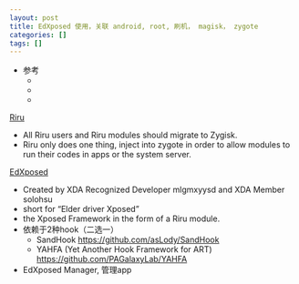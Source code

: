 ```yaml
---
layout: post
title: EdXposed 使用，关联 android, root, 刷机， magisk， zygote
categories: []
tags: []
---
```


* 参考
  * []()
  * []()
  * []()



[Riru](https://github.com/RikkaApps/Riru)

* All Riru users and Riru modules should migrate to Zygisk.
* Riru only does one thing, inject into zygote in order to allow modules to run their codes in apps or the system server.



[EdXposed](https://github.com/ElderDrivers/EdXposed)

* Created by XDA Recognized Developer mlgmxyysd and XDA Member solohsu
* short for “Elder driver Xposed”
* the Xposed Framework in the form of a Riru module.
* 依赖于2种hook（二选一）
    * SandHook <https://github.com/asLody/SandHook>
    * YAHFA (Yet Another Hook Framework for ART) <https://github.com/PAGalaxyLab/YAHFA>
* EdXposed Manager, 管理app































